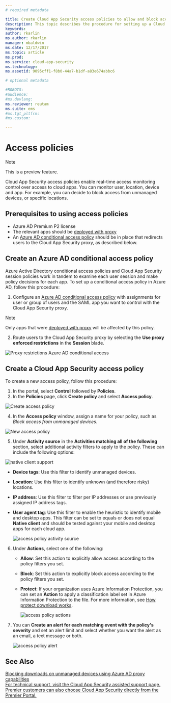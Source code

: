 ```yaml
---
# required metadata

title: Create Cloud App Security access policies to allow and block access | Microsoft Docs
description: This topic describes the procedure for setting up a Cloud App Security Proxy access policy to allow and block access to apps connected through Azure AD.
keywords:
author: rkarlin
ms.author: rkarlin
manager: mbaldwin
ms.date: 12/17/2017
ms.topic: article
ms.prod:
ms.service: cloud-app-security
ms.technology:
ms.assetid: 9095cff1-f8b0-44a7-b1df-a83e674abbc6

# optional metadata

#ROBOTS:
#audience:
#ms.devlang:
ms.reviewer: reutam
ms.suite: ems
#ms.tgt_pltfrm:
#ms.custom:

---
```



# Access policies 

> [!NOTE]
> This is a preview feature.

Cloud App Security access policies enable real-time access monitoring control over access to cloud apps. You can monitor user, location, device and app. For example, you can decide to block access from unmanaged devices, or specific locations.

## Prerequisites to using access policies

- Azure AD Premium P2 license
- The relevant apps should be [deployed with proxy](proxy-deployment-aad.md)
- An [Azure AD conditional access policy](https://docs.microsoft.com/azure/active-directory/active-directory-conditional-access-azure-portal) should be in place that redirects users to the Cloud App Security proxy, as described below.


## Create an Azure AD conditional access policy

Azure Active Directory conditional access policies and Cloud App Security session policies work in tandem to examine each user session and make policy decisions for each app. To set up a conditional access policy in Azure AD, follow this procedure:

1. Configure an [Azure AD conditional access policy](https://docs.microsoft.com/azure/active-directory/active-directory-conditional-access-azure-portal) with assignments for user or group of users and the SAML app you want to control with the Cloud App Security proxy. 

  > [!NOTE]
  > Only apps that were [deployed with proxy](proxy-deployment-aad.md) will be affected by this policy.

2. Route users to the Cloud App Security proxy by selecting the **Use proxy enforced restrictions** in the **Session** blade.

 ![Proxy restrictions Azure AD conditional access](./media/proxy-deploy-restrictions-aad.png)

## Create a Cloud App Security access policy 

To create a new access policy, follow this procedure:

1. In the portal, select **Control** followed by **Policies**.
3. In the **Policies** page, click **Create policy** and select **Access policy**.  

 ![Create access policy](./media/access-policy-menu.png)

4. In the **Access policy** window, assign a name for your policy, such as *Block access from unmanaged devices*.

 ![New access policy](./media/access-policy-screen.png)

5. Under **Activity source** in the **Activities matching all of the following** section, select additional activity filters to apply to the policy. These can include the following options: 

![native client support](./media/user-agent-tag.png)

   - **Device tags**: Use this filter to identify unmanaged devices.

   - **Location**: Use this filter to identify unknown (and therefore risky) locations. 

   - **IP address**: Use this filter to filter per IP addresses or use previously assigned IP address tags. 

   - **User agent tag**: Use this filter to enable the heuristic to identify mobile and desktop apps. This filter can be set to equals or does not equal **Native client** and should be tested against your mobile and desktop apps for each cloud app.
       
       ![access policy activity source](./media/access-policy-activity-source.png)

6. Under **Actions**, select one of the following: 

    - **Allow**: Set this action to explicitly allow access according to the policy filters you set.

    - **Block**: Set this action to explicitly block access according to the policy filters you set. 

    - **Protect**: If your organization uses Azure Information Protection, you can set an **Action** to apply a classification label set in Azure Information Protection to the file. For more information, see [How protect download works](#protect-download).

         ![access policy actions](./media/access-policy-actions.png)

7. You can **Create an alert for each matching event with the policy's severity** and set an alert limit and select whether you want the alert as an email, a text message or both.

    ![access policy alert](./media/session-policy-alert.png)



 
## See Also  
[Blocking downloads on unmanaged devices using Azure AD proxy capabilities](use-case-proxy-block-session-aad.md)   
[For technical support, visit the Cloud App Security assisted support page.](http://support.microsoft.com/oas/default.aspx?prid=16031)   
[Premier customers can also choose Cloud App Security directly from the Premier Portal.](https://premier.microsoft.com/)  
  
  
